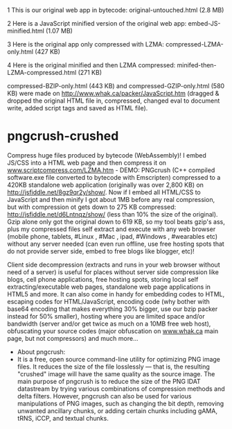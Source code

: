 1 This is our original web app in bytecode:
original-untouched.html (2.8 MB)

2 Here is a JavaScript minified version of the original web app:
embed-JS-minified.html (1.07 MB)

3 Here is the original app only compressed with LZMA:
compressed-LZMA-only.html (427 KB)

4 Here is the original minified and then LZMA compressed:
minifed-then-LZMA-compressed.html (271 KB)

compressed-BZIP-only.html (443 KB) and compressed-GZIP-only.html (580 KB) were made on http://www.whak.ca/packer/JavaScript.htm (dragged & dropped the original HTML file in, compressed, changed eval to document write, added script tags and saved as HTML file).

# pngcrush-crushed
Compress huge files produced by bytecode (WebAssembly)! I embed JS/CSS into a HTML web page and then compress it on www.scriptcompress.com/LZMA.htm - DEMO: PNGcrush (C++ compiled software.exe file converted to bytecode with Emscripten) compressed to a 420KB standalone web application (originally was over 2,800 KB) on http://jsfiddle.net/8gz9qr2y/show/. Now if I embed all HTML/CSS to JavaScript and then minify I got about 1MB before any real compression, but with compression ot gets down to 275 KB compressed: http://jsfiddle.net/d6Lntnqz/show/ (less than 10% the size of the original). Gzip alone only got the original down to 619 KB, so my tool beats gzip's ass, plus my compressed files self extract and execute with any web browser (mobile phone, tablets, #Linux ,  #Mac , ipad, #Windows , #wearables  etc) without any server needed (can even run offline, use free hosting spots that do not provide server side, embed to free blogs like blogger, etc)!

Client side decompression (extracts and runs in your web browser without need of a server) is useful for places without server side compression like blogs, cell phone applications, free hosting spots, storing local self extracting/executable web pages, standalone web page applications in HTML5 and more. It can also come in handy for embedding codes to HTML, escaping codes for HTML/JavaScript, encoding code (why bother with base64 encoding that makes everything 30% bigger, use our bzip packer instead for 50% smaller), hosting where you are limited space and/or bandwidth (server and/or get twice as much on a 10MB free web host), obfuscating your source codes (major obfuscation on www.whak.ca main page, but not compressors) and much more...

* About pngcrush:
* It is a free, open source command-line utility for optimizing PNG image files. It reduces the size of the file losslessly — that is, the resulting "crushed" image will have the same quality as the source image. The main purpose of pngcrush is to reduce the size of the PNG IDAT datastream by trying various combinations of compression methods and delta filters. However, pngcrush can also be used for various manipulations of PNG images, such as changing the bit depth, removing unwanted ancillary chunks, or adding certain chunks including gAMA, tRNS, iCCP, and textual chunks.
